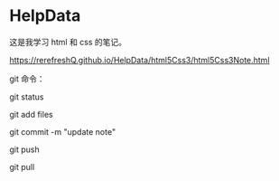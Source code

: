 # HelpData
这是我学习 html 和 css 的笔记。

https://rerefreshQ.github.io/HelpData/html5Css3/html5Css3Note.html

git 命令：

git status

git add files

git commit -m "update note"

git push

git pull
